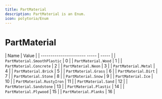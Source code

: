 ```yaml
---
title: PartMaterial
description: PartMaterial is an Enum.
icon: polytoria/Enum
---
```


# PartMaterial

| Name                         | Value |
| -----------------------          ----- | ----- |
| `PartMaterial.SmoothPlastic` | 0     |
| `PartMaterial.Wood`          | 1     |
| `PartMaterial.Concrete`      | 2     |
| `PartMaterial.Neon`          | 3     |
| `PartMaterial.Metal`         | 4     |
| `PartMaterial.Brick`         | 5     |
| `PartMaterial.Grass`         | 6     |
| `PartMaterial.Dirt`          | 7     |
| `PartMaterial.Stone`         | 8     |
| `PartMaterial.Snow`          | 9     |
| `PartMaterial.Ice`           | 10    |
| `PartMaterial.RustyIron`     | 11    |
| `PartMaterial.Sand`          | 12    |
| `PartMaterial.Sandstone`     | 13    |
| `PartMaterial.Plastic`       | 14    |
| `PartMaterial.Plywood`       | 15    |
| `PartMaterial.Planks`        | 16    |
